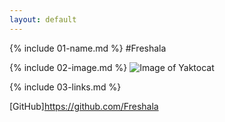 ```yaml
---
layout: default
---
```


{% include 01-name.md %}
#Freshala
<br>

{% include 02-image.md %}
![**Image of Yaktocat**](https://octodex.github.com/images/yaktocat.png)
<br>

{% include 03-links.md %}

[GitHub]https://github.com/Freshala
